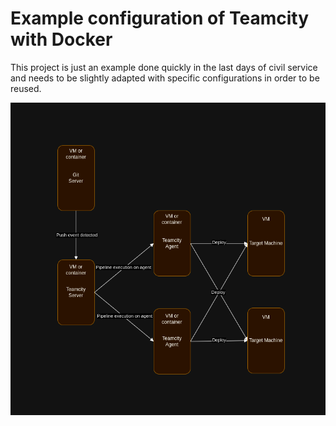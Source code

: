# Example configuration of Teamcity with Docker

This project is just an example done quickly in the last days of civil service and needs to be slightly adapted with specific configurations in order to be reused.

![alt text](https://raw.githubusercontent.com/lucadela96/Teamcity-docker/master/example_diagram.png)
